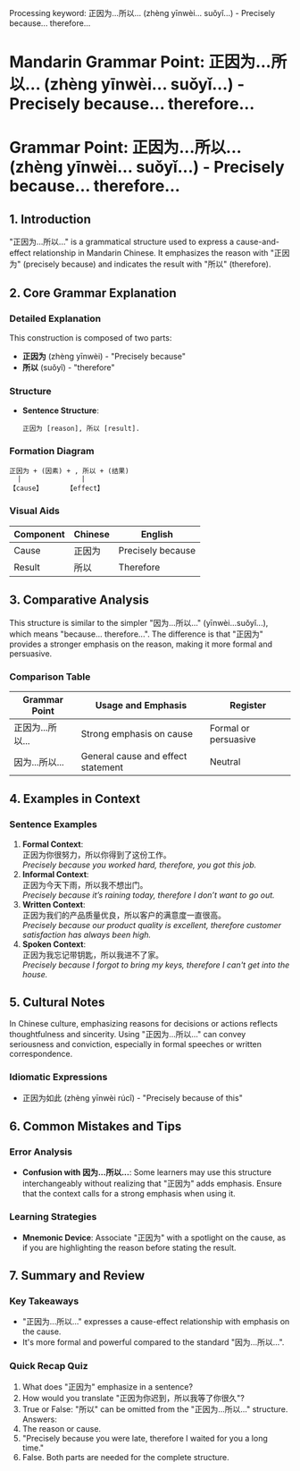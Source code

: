 Processing keyword: 正因为...所以... (zhèng yīnwèi... suǒyǐ...) - Precisely because... therefore...
# Mandarin Grammar Point: 正因为...所以... (zhèng yīnwèi... suǒyǐ...) - Precisely because... therefore...
# Grammar Point: 正因为...所以... (zhèng yīnwèi... suǒyǐ...) - Precisely because... therefore...
## 1. Introduction
"正因为...所以..." is a grammatical structure used to express a cause-and-effect relationship in Mandarin Chinese. It emphasizes the reason with "正因为" (precisely because) and indicates the result with "所以" (therefore).
## 2. Core Grammar Explanation
### Detailed Explanation
This construction is composed of two parts:
- **正因为** (zhèng yīnwèi) - "Precisely because" 
- **所以** (suǒyǐ) - "therefore"
### Structure
- **Sentence Structure**: 
  ```
  正因为 [reason], 所以 [result].
  ```
### Formation Diagram
```
正因为 + (因素) + , 所以 + (结果)
  |               |
【cause】      【effect】
```
### Visual Aids
| Component       | Chinese      | English               |
|------------------|--------------|-----------------------|
| Cause            | 正因为       | Precisely because      |
| Result           | 所以         | Therefore              |
## 3. Comparative Analysis
This structure is similar to the simpler "因为...所以..." (yīnwèi...suǒyǐ...), which means "because... therefore...". The difference is that "正因为" provides a stronger emphasis on the reason, making it more formal and persuasive.
### Comparison Table
| Grammar Point           | Usage and Emphasis                   | Register       |
|-------------------------|--------------------------------------|----------------|
| 正因为...所以...      | Strong emphasis on cause              | Formal or persuasive |
| 因为...所以...        | General cause and effect statement   | Neutral         |
## 4. Examples in Context
### Sentence Examples
1. **Formal Context**:  
   正因为你很努力，所以你得到了这份工作。  
   *Precisely because you worked hard, therefore, you got this job.*
2. **Informal Context**:  
   正因为今天下雨，所以我不想出门。  
   *Precisely because it’s raining today, therefore I don’t want to go out.*
3. **Written Context**:  
   正因为我们的产品质量优良，所以客户的满意度一直很高。  
   *Precisely because our product quality is excellent, therefore customer satisfaction has always been high.*
4. **Spoken Context**:  
   正因为我忘记带钥匙，所以我进不了家。  
   *Precisely because I forgot to bring my keys, therefore I can't get into the house.*
## 5. Cultural Notes
In Chinese culture, emphasizing reasons for decisions or actions reflects thoughtfulness and sincerity. Using "正因为...所以..." can convey seriousness and conviction, especially in formal speeches or written correspondence.
### Idiomatic Expressions
- 正因为如此 (zhèng yīnwèi rúcǐ) - "Precisely because of this"
  
## 6. Common Mistakes and Tips
### Error Analysis
- **Confusion with 因为...所以...**: Some learners may use this structure interchangeably without realizing that "正因为" adds emphasis. Ensure that the context calls for a strong emphasis when using it.
### Learning Strategies
- **Mnemonic Device**: Associate "正因为" with a spotlight on the cause, as if you are highlighting the reason before stating the result.
## 7. Summary and Review
### Key Takeaways
- "正因为...所以..." expresses a cause-effect relationship with emphasis on the cause.
- It's more formal and powerful compared to the standard "因为...所以...".
  
### Quick Recap Quiz
1. What does "正因为" emphasize in a sentence?
2. How would you translate "正因为你迟到，所以我等了你很久"?
3. True or False: "所以" can be omitted from the "正因为...所以..." structure.
Answers:
1. The reason or cause.
2. "Precisely because you were late, therefore I waited for you a long time."
3. False. Both parts are needed for the complete structure.
